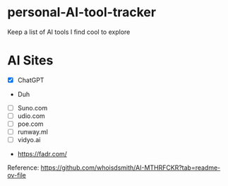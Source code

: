 # personal-AI-tool-tracker
Keep a list of  AI tools I find cool to explore 


# AI Sites
- [x] ChatGPT
-   Duh
- [ ] Suno.com
- [ ] udio.com
- [ ] poe.com
- [ ] runway.ml
- [ ] vidyo.ai
- https://fadr.com/

Reference: https://github.com/whoisdsmith/AI-MTHRFCKR?tab=readme-ov-file
